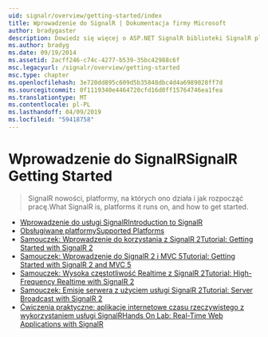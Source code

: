 ```yaml
---
uid: signalr/overview/getting-started/index
title: Wprowadzenie do SignalR | Dokumentacja firmy Microsoft
author: bradygaster
description: Dowiedz się więcej o ASP.NET SignalR biblioteki SignalR platformy ASP.NET jest nową biblioteką dla deweloperów platformy ASP.NET, która ułatwia opracowywanie funkcji sieci web w czasie rzeczywistym. SignalR umożliwia bi...
ms.author: bradyg
ms.date: 09/19/2014
ms.assetid: 2acff246-c74c-4277-b539-35bc42988c6f
msc.legacyurl: /signalr/overview/getting-started
msc.type: chapter
ms.openlocfilehash: 3e720dd895c609d5b35848dbc4d4a6989028ff7d
ms.sourcegitcommit: 0f1119340e4464720cfd16d0ff15764746ea1fea
ms.translationtype: MT
ms.contentlocale: pl-PL
ms.lasthandoff: 04/09/2019
ms.locfileid: "59418758"
---
```

# <a name="signalr-getting-started"></a><span data-ttu-id="5d15a-104">Wprowadzenie do SignalR</span><span class="sxs-lookup"><span data-stu-id="5d15a-104">SignalR Getting Started</span></span>

> <span data-ttu-id="5d15a-105">SignalR nowości, platformy, na których ono działa i jak rozpocząć pracę.</span><span class="sxs-lookup"><span data-stu-id="5d15a-105">What SignalR is, platforms it runs on, and how to get started.</span></span>


- [<span data-ttu-id="5d15a-106">Wprowadzenie do usługi SignalR</span><span class="sxs-lookup"><span data-stu-id="5d15a-106">Introduction to SignalR</span></span>](introduction-to-signalr.md)
- [<span data-ttu-id="5d15a-107">Obsługiwane platformy</span><span class="sxs-lookup"><span data-stu-id="5d15a-107">Supported Platforms</span></span>](supported-platforms.md)
- [<span data-ttu-id="5d15a-108">Samouczek: Wprowadzenie do korzystania z SignalR 2</span><span class="sxs-lookup"><span data-stu-id="5d15a-108">Tutorial: Getting Started with SignalR 2</span></span>](tutorial-getting-started-with-signalr.md)
- [<span data-ttu-id="5d15a-109">Samouczek: Wprowadzenie do SignalR 2 i MVC 5</span><span class="sxs-lookup"><span data-stu-id="5d15a-109">Tutorial: Getting Started with SignalR 2 and MVC 5</span></span>](tutorial-getting-started-with-signalr-and-mvc.md)
- [<span data-ttu-id="5d15a-110">Samouczek: Wysoka częstotliwość Realtime z SignalR 2</span><span class="sxs-lookup"><span data-stu-id="5d15a-110">Tutorial: High-Frequency Realtime with SignalR 2</span></span>](tutorial-high-frequency-realtime-with-signalr.md)
- [<span data-ttu-id="5d15a-111">Samouczek: Emisje serwera z użyciem usługi SignalR 2</span><span class="sxs-lookup"><span data-stu-id="5d15a-111">Tutorial: Server Broadcast with SignalR 2</span></span>](tutorial-server-broadcast-with-signalr.md)
- [<span data-ttu-id="5d15a-112">Ćwiczenia praktyczne: aplikacje internetowe czasu rzeczywistego z wykorzystaniem usługi SignalR</span><span class="sxs-lookup"><span data-stu-id="5d15a-112">Hands On Lab: Real-Time Web Applications with SignalR</span></span>](real-time-web-applications-with-signalr.md)
